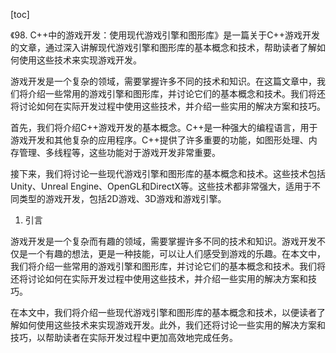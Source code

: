 
[toc]                    
                
                
《98. C++中的游戏开发：使用现代游戏引擎和图形库》是一篇关于C++游戏开发的文章，通过深入讲解现代游戏引擎和图形库的基本概念和技术，帮助读者了解如何使用这些技术来实现游戏开发。

游戏开发是一个复杂的领域，需要掌握许多不同的技术和知识。在这篇文章中，我们将介绍一些常用的游戏引擎和图形库，并讨论它们的基本概念和技术。我们将还将讨论如何在实际开发过程中使用这些技术，并介绍一些实用的解决方案和技巧。

首先，我们将介绍C++游戏开发的基本概念。C++是一种强大的编程语言，用于游戏开发和其他复杂的应用程序。C++提供了许多重要的功能，如图形处理、内存管理、多线程等，这些功能对于游戏开发非常重要。

接下来，我们将讨论一些现代游戏引擎和图形库的基本概念和技术。这些技术包括Unity、Unreal Engine、OpenGL和DirectX等。这些技术都非常强大，适用于不同类型的游戏开发，包括2D游戏、3D游戏和游戏引擎。

1. 引言

游戏开发是一个复杂而有趣的领域，需要掌握许多不同的技术和知识。游戏开发不仅是一个有趣的想法，更是一种技能，可以让人们感受到游戏的乐趣。在本文中，我们将介绍一些常用的游戏引擎和图形库，并讨论它们的基本概念和技术。我们将还将讨论如何在实际开发过程中使用这些技术，并介绍一些实用的解决方案和技巧。

在本文中，我们将介绍一些现代游戏引擎和图形库的基本概念和技术，以便读者了解如何使用这些技术来实现游戏开发。此外，我们还将讨论一些实用的解决方案和技巧，以帮助读者在实际开发过程中更加高效地完成任务。

